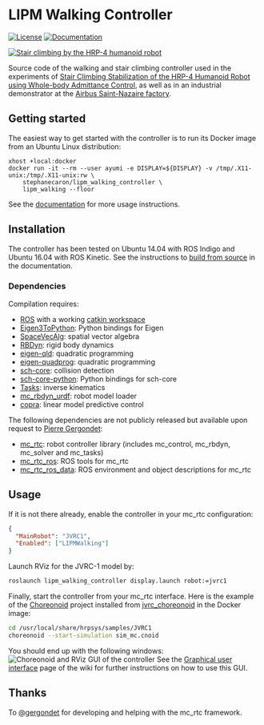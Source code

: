# LIPM Walking Controller

[![License](https://img.shields.io/badge/License-BSD%202--Clause-green.svg)](https://opensource.org/licenses/BSD-2-Clause)
[![Documentation](https://img.shields.io/badge/doxygen-online-brightgreen?logo=read-the-docs&style=flat)](https://scaron.info/doc/lipm_walking_controller/)

[![Stair climbing by the HRP-4 humanoid robot](https://scaron.info/images/stair-climbing.jpg)](https://www.youtube.com/watch?v=vFCFKAunsYM&t=22)

Source code of the walking and stair climbing controller used in the experiments of [Stair Climbing Stabilization of the HRP-4 Humanoid Robot using Whole-body Admittance Control](https://hal.archives-ouvertes.fr/hal-01875387/document), as well as in an industrial demonstrator at the [Airbus Saint-Nazaire factory](https://cordis.europa.eu/project/rcn/194280/brief/en?WT.mc_id=exp).

## Getting started

The easiest way to get started with the controller is to run its Docker image from an Ubuntu Linux distribution:

```
xhost +local:docker
docker run -it --rm --user ayumi -e DISPLAY=${DISPLAY} -v /tmp/.X11-unix:/tmp/.X11-unix:rw \
    stephanecaron/lipm_walking_controller \
    lipm_walking --floor
```

See the [documentation](https://scaron.info/doc/lipm_walking_controller/docker.html) for more usage instructions.

## Installation

The controller has been tested on Ubuntu 14.04 with ROS Indigo and Ubuntu 16.04 with ROS Kinetic. See the instructions to [build from source](https://scaron.info/doc/lipm_walking_controller/build.html) in the documentation.

### Dependencies

Compilation requires:

* [ROS](http://www.ros.org/) with a working [catkin workspace](http://wiki.ros.org/catkin/Tutorials/create_a_workspace)
* [Eigen3ToPython](https://github.com/jrl-umi3218/Eigen3ToPython): Python bindings for Eigen
* [SpaceVecAlg](https://github.com/jrl-umi3218/SpaceVecAlg): spatial vector algebra
* [RBDyn](https://github.com/jrl-umi3218/RBDyn/): rigid body dynamics
* [eigen-qld](https://github.com/jrl-umi3218/eigen-qld): quadratic programming
* [eigen-quadprog](https://github.com/jrl-umi3218/eigen-quadprog): quadratic programming
* [sch-core](https://github.com/jrl-umi3218/sch-core): collision detection
* [sch-core-python](https://github.com/jrl-umi3218/sch-core-python): Python bindings for sch-core
* [Tasks](https://github.com/jrl-umi3218/Tasks/): inverse kinematics
* [mc\_rbdyn\_urdf](https://github.com/jrl-umi3218/mc_rbdyn_urdf): robot model loader
* [copra](https://github.com/vsamy/copra): linear model predictive control

The following dependencies are not publicly released but available upon request to [Pierre Gergondet](mailto:pierre.gergondet@gmail.com):

* [mc\_rtc](https://gite.lirmm.fr/multi-contact/mc_rtc): robot controller library (includes mc\_control, mc\_rbdyn, mc\_solver and mc\_tasks)
* [mc\_rtc\_ros](https://gite.lirmm.fr/multi-contact/mc_rtc_ros): ROS tools for mc\_rtc
* [mc\_rtc\_ros\_data](https://gite.lirmm.fr/multi-contact/mc_rtc_ros_data): ROS environment and object descriptions for mc\_rtc

## Usage

If it is not there already, enable the controller in your mc\_rtc configuration:
```json
{
  "MainRobot": "JVRC1",
  "Enabled": ["LIPMWalking"]
}
```
Launch RViz for the JVRC-1 model by:
```sh
roslaunch lipm_walking_controller display.launch robot:=jvrc1
```
Finally, start the controller from your mc\_rtc interface. Here is the example
of the [Choreonoid](https://choreonoid.org/en/) project installed from
[jvrc\_choreonoid](https://gite.lirmm.fr/multi-contact/jvrc_choreonoid) in the
Docker image:
```sh
cd /usr/local/share/hrpsys/samples/JVRC1
choreonoid --start-simulation sim_mc.cnoid
```
You should end up with the following windows:
![Choreonoid and RViz GUI of the controller](https://user-images.githubusercontent.com/1189580/64157945-ead71c80-ce37-11e9-9081-7936702c5fbc.png)
See the [Graphical user interface](https://github.com/stephane-caron/lipm_walking_controller/wiki/Graphical-user-interface) page of the
wiki for further instructions on how to use this GUI.

## Thanks

To [@gergondet](https://github.com/gergondet) for developing and helping with the mc\_rtc framework.
